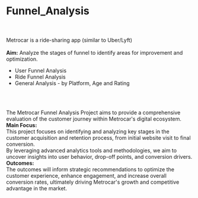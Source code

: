 # Funnel_Analysis
</br></br>
Metrocar is a ride-sharing app (similar to Uber/Lyft)
</br>
</br>
**Aim:** Analyze the stages of funnel to identify areas for improvement and optimization. 
</br>
* User Funnel Analysis 
* Ride Funnel Analysis 
* General Analysis - by Platform, Age and Rating 
</br>
</br>


The Metrocar Funnel Analysis Project aims to provide a comprehensive evaluation of the customer journey within Metrocar's digital ecosystem. 
</br>
**Main Focus:**
</br>
This project focuses on identifying and analyzing key stages in the customer acquisition and retention process, from initial website visit to final conversion. 
</br>
By leveraging advanced analytics tools and methodologies, we aim to uncover insights into user behavior, drop-off points, and conversion drivers. 
</br>
**Outcomes:**
</br>
The outcomes will inform strategic recommendations to optimize the customer experience, enhance engagement, and increase overall conversion rates, ultimately driving Metrocar's growth and competitive advantage in the market.
